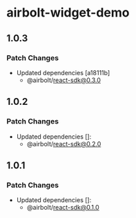 # airbolt-widget-demo

## 1.0.3

### Patch Changes

- Updated dependencies [a18111b]
  - @airbolt/react-sdk@0.3.0

## 1.0.2

### Patch Changes

- Updated dependencies []:
  - @airbolt/react-sdk@0.2.0

## 1.0.1

### Patch Changes

- Updated dependencies []:
  - @airbolt/react-sdk@0.1.0
